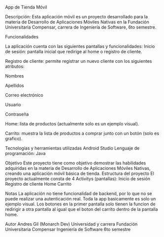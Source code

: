 App de Tienda Móvil

Descripción:
Esta aplicación móvil es un proyecto desarrollado para la materia de Desarrollo de Aplicaciones Móviles Nativas en la Fundación Universitaria Compensar, carrera de Ingeniería de Software, 6to semestre.

Funcionalidades

La aplicación cuenta con las siguientes pantallas y funcionalidades:
Inicio de sesión: pantalla inicial que redirige al home o registro de cliente.

Registro de cliente: permite registrar un nuevo cliente con los siguientes atributos:

Nombres

Apellidos

Correo electrónico

Usuario

Contraseña

Home: lista de productos (actualmente solo es un ejemplo visual).

Carrito: muestra la lista de productos a comprar junto con un botón (solo es grafico).

Tecnologías y herramientas utilizadas
Android Studio
Lenguaje de programación: Java

Objetivo
Este proyecto tiene como objetivo demostrar las habilidades adquiridas en la materia de Desarrollo de Aplicaciones Móviles Nativas, creando una aplicación móvil básica de tienda.
Estructura del proyecto
El proyecto actualmente consta de 4 Activitys (pantallas):
Inicio de sesión
Registro de cliente
Home
Carrito

Notas
La aplicación no tiene funcionalidad de backend, por lo que no se puede realizar una autenticación real.
Toda la app basicamente es solo un ejemplo visual.
Los botones en la primer pantalla solo tienen la funcion de redirigir a otra pantalla al igual que el boton del carrito dentro de la pantalla home.

Autor
Andres Gil (Monarch Dev)
Universidad y carrera
Fundación Universitaria Compensar
Ingeniería de Software
6to semestre
